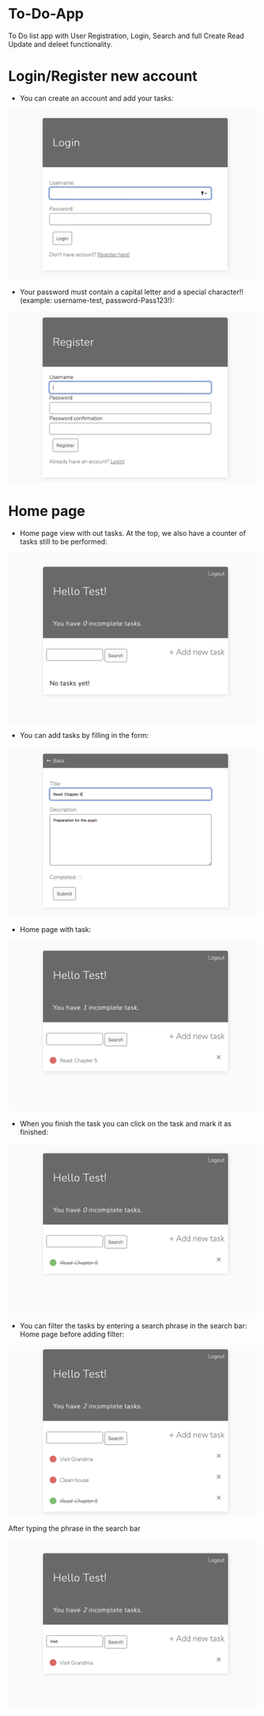 # To-Do-App
To Do list app with User Registration, Login, Search and full Create Read Update and deleet functionality.

# Login/Register new account
* You can create an account and add your tasks:

![Screenshot](todoscreens/login.png)

* Your password must contain a capital letter and a special character!! (example: username-test, password-Pass123!):

![Screenshot](todoscreens/register.png)

# Home page
* Home page view with out tasks. At the top, we also have a counter of tasks still to be performed:

![Screenshot](todoscreens/main1.png)

* You can add tasks by filling in the form:

![Screenshot](todoscreens/add.png)

* Home page with task:

![Screenshot](todoscreens/main2.png)

* When you finish the task you can click on the task and mark it as finished:

![Screenshot](todoscreens/done.png)

* You can filter the tasks by entering a search phrase in the search bar:
Home page before adding filter:

![Screenshot](todoscreens/main3.png)

After typing the phrase in the search bar

![Screenshot](todoscreens/filter.png)









